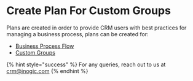 # Create Plan For Custom Groups

Plans are created in order to provide CRM users with best practices for managing a business process, plans can be created for:

* [Business Process Flow ](https://docs.inogic.com/business-process-checklist/features/manage-plans/create-plans/business-process-flow)
* [Custom Groups](https://docs.inogic.com/business-process-checklist/features/manage-plans/create-plans/custom-groups)

{% hint style="success" %}
For any queries, reach out to us at [crm@inogic.com](mailto:crm@inogic.com)
{% endhint %}
